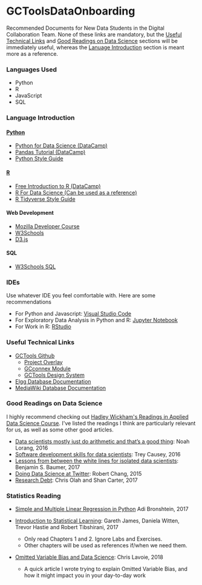 # GCToolsDataOnboarding
Recommended Documents for New Data Students in the Digital Collaboration Team. None of these links are mandatory, but the [Useful Technical Links](#useful-technical-links) and [Good Readings on Data Science](#good-readings-on-data-science) sections will be immediately useful, whereas the [Lanuage Introduction](#language-introduction) section is meant more as a reference.


### Languages Used
* Python
* R
* JavaScript
* SQL

### Language Introduction

#### [Python](https://www.python.org/)
* [Python for Data Science (DataCamp)](https://www.datacamp.com/courses/intro-to-python-for-data-science)
* [Pandas Tutorial (DataCamp)](https://www.datacamp.com/community/tutorials/pandas-tutorial-dataframe-python)
* [Python Style Guide](https://www.python.org/dev/peps/pep-0008/#code-lay-out)

#### [R](https://www.r-project.org/)
* [Free Introduction to R (DataCamp)](https://www.datacamp.com/courses/free-introduction-to-r)
* [R For Data Science (Can be used as a reference)](http://r4ds.had.co.nz/)
* [R Tidyverse Style Guide](http://style.tidyverse.org/)

#### Web Development
* [Mozilla Developer Course](https://developer.mozilla.org/en-US/docs/Learn)
* [W3Schools](https://www.w3schools.com/)
* [D3.js](https://d3js.org/)

#### SQL
* [W3Schools SQL](https://www.w3schools.com/sql/)


### IDEs
Use whatever IDE you feel comfortable with. Here are some recommendations

* For Python and Javascript: [Visual Studio Code](https://code.visualstudio.com/)
* For Exploratory Data Analysis in Python and R: [Jupyter Notebook](http://jupyter.org/)
* For Work in R: [RStudio](https://www.rstudio.com/)

### Useful Technical Links
* [GCTools Github](https://github.com/gctools-outilsgc)
  * [Project Overlay](https://github.com/gctools-outilsgc/gcconnex-project-overlay)
  * [GCconnex Module](https://github.com/gctools-outilsgc/GCconnex-Module)
  * [GCTools Design System](https://gctools-outilsgc.gitbook.io/-gcdigital-design-system)
* [Elgg Database Documentation](http://learn.elgg.org/en/2.0/design/database.html)
* [MediaWiki Database Documentation](https://www.mediawiki.org/wiki/Manual:Database_layout)

### Good Readings on Data Science
I highly recommend checking out [Hadley Wickham's Readings in Applied Data Science Course](https://github.com/hadley/stats337/). I've listed the readings I think are particularly relevant for us, as well as some other good articles.
* [Data scientists mostly just do arithmetic and that’s a good thing](https://m.signalvnoise.com/data-scientists-mostly-just-do-arithmetic-and-that-s-a-good-thing-c6371885f7f6): Noah Lorang, 2016
* [Software development skills for data scientists](http://treycausey.com/software_dev_skills.html): Trey Causey, 2016
* [Lessons from between the white lines for isolated data scientists](https://peerj.com/preprints/3160.pdf): Benjamin S. Baumer, 2017
* [Doing Data Science at Twitter](https://medium.com/@rchang/my-two-year-journey-as-a-data-scientist-at-twitter-f0c13298aee6): Robert Chang, 2015
* [Research Debt](https://distill.pub/2017/research-debt/): Chris Olah and Shan Carter, 2017

### Statistics Reading
* [Simple and Multiple Linear Regression in Python](https://towardsdatascience.com/simple-and-multiple-linear-regression-in-python-c928425168f9) Adi Bronshtein, 2017
* [Introduction to Statistical Learning](http://www-bcf.usc.edu/~gareth/ISL/ISLR%20Seventh%20Printing.pdf): Gareth James, Daniela Witten, Trevor Hastie and Robert Tibshirani, 2017
  * Only read Chapters 1 and 2. Ignore Labs and Exercises.
  * Other chapters will be used as references if/when we need them.
  
* [Omitted Variable Bias and Data Science](http://rpubs.com/Chrislavoie/OVB): Chris Lavoie, 2018
  * A quick article I wrote trying to explain Omitted Variable Bias, and how it might impact you in your day-to-day work
 
